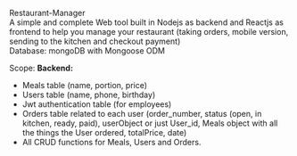 Restaurant-Manager  
A simple and complete Web tool built in Nodejs as backend and Reactjs as frontend to help you manage your restaurant (taking orders, mobile version, sending to the kitchen and checkout payment)           
Database: mongoDB with Mongoose ODM   
       
Scope: 
**Backend:**  
 - Meals table (name, portion, price)  
 - Users table (name, phone, birthday)  
 - Jwt authentication table (for employees)  
 - Orders table related to each user (order_number, status (open, in kitchen, ready, paid), userObject or just User_id, Meals object with all the things the User ordered, totalPrice, date)  
 - All CRUD functions for Meals, Users and Orders.  
